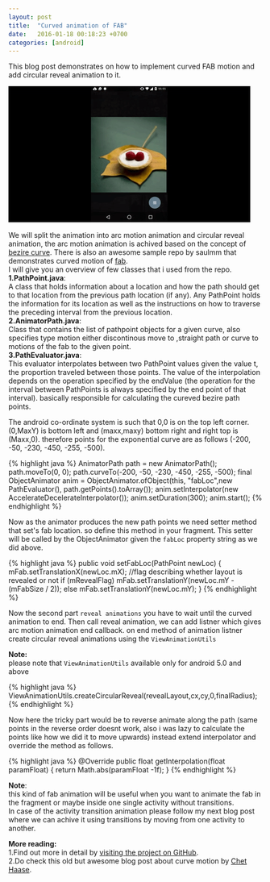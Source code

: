 ```yaml
---
layout: post
title:  "Curved animation of FAB"
date:   2016-01-18 00:18:23 +0700
categories: [android]
---
```

This blog post demonstrates on how to implement curved FAB motion and add circular reveal animation to it.

![ScreenShot](https://raw.githubusercontent.com/NULLPointerGuy/NULLPointerGuy.github.io/master/static/img/_posts/fab1.gif)


We will split the animation into arc motion animation and circular reveal animation, the arc motion animation is achived based on the concept of [bezire curve](https://en.wikipedia.org/wiki/B%C3%A9zier_curve).
There is also an awesome sample repo by saulmm that demonstrates curved motion of [fab](https://github.com/saulmm/Curved-Fab-Reveal-Example).<br/>
I will give you an overview of few classes that i used from the repo.
**1.PathPoint.java**:<br/>
A class that holds information about a location and how the path should get to that location from the previous path location (if any).
Any PathPoint holds the information for its location as well as the instructions on how to traverse the preceding interval from the previous location.<br/>
**2.AnimatorPath.java**:<br/>
Class that contains the list of pathpoint objects for a given curve,
also specifies type motion either discontinous move to ,straight path or curve to motions of the fab to the given point.<br/>
**3.PathEvaluator.java**:<br/>
This evaluator interpolates between two PathPoint values given the value t, the proportion traveled between those points.
The value of the interpolation depends on the operation specified by the endValue (the operation for the interval between PathPoints is always specified by the end point of that interval).
basically responsible for calculating the cureved bezire path points.<br/>

The android co-ordinate system is such that 0,0 is on the top left corner.
(0,MaxY) is bottom left and (maxx,maxy) bottom right and right top is (Maxx,0).
therefore points for the exponential curve are as follows (-200, -50, -230, -450, -255, -500).


{% highlight java %}
 	AnimatorPath path = new AnimatorPath();
 	path.moveTo(0, 0);
 	path.curveTo(-200, -50, -230, -450, -255, -500);
 	final ObjectAnimator anim = ObjectAnimator.ofObject(this, "fabLoc",new PathEvaluator(), path.getPoints().toArray());
 	anim.setInterpolator(new AccelerateDecelerateInterpolator());
 	anim.setDuration(300);
 	anim.start();
{% endhighlight %}

Now as the animator produces the new path points we need setter method that set's fab location.
so define this method in your fragment.
This setter will be called by the ObjectAnimator given the  `fabLoc` property string as we did above.

{% highlight java %}
public void setFabLoc(PathPoint newLoc) {
  	mFab.setTranslationX(newLoc.mX);
    //flag describing whether layout is revealed or not
    if (mRevealFlag)
        mFab.setTranslationY(newLoc.mY - (mFabSize / 2));
    else
        mFab.setTranslationY(newLoc.mY);
 }
{% endhighlight %}


  Now the second part  `reveal animations` you have to wait until the curved animation to end.
  Then  call reveal animation, we can add listner which gives arc motion animation end callback.
  on end method of animation listner  create circular reveal animations using the  `ViewAnimationUtils`

  **Note:**<br/>
  please note that `ViewAnimationUtils` available only for android 5.0 and above

  {% highlight java %}
   ViewAnimationUtils.createCircularReveal(revealLayout,cx,cy,0,finalRadius);
  {% endhighlight %}


Now here the tricky part would be to reverse animate along the path
(same points in the reverse order doesnt work, also i was lazy to calculate the points like how we did it to move upwards)
instead extend interpolator and override the method as follows.

{% highlight java %}
@Override
 public float getInterpolation(float paramFloat) {
    return Math.abs(paramFloat -1f);
 }
{% endhighlight %}

**Note**:<br/>
this kind of fab animation will be useful when you want to animate the fab in the fragment or maybe inside one single activity without transitions.<br/>
In case of the activity transition animation please follow my next blog post where we can achive it using transitions by moving from one activity to another.<br/>

 **More reading:**<br/>
1.Find out more in detail by [visiting the project on GitHub](https://github.com/callmekarthik/AnimationsDemo).<br/>
2.Do check this old but awesome blog post about curve motion by [Chet Haase](http://graphics-geek.blogspot.com.es/2012/01/curved-motion-in-android.html).<br/>
